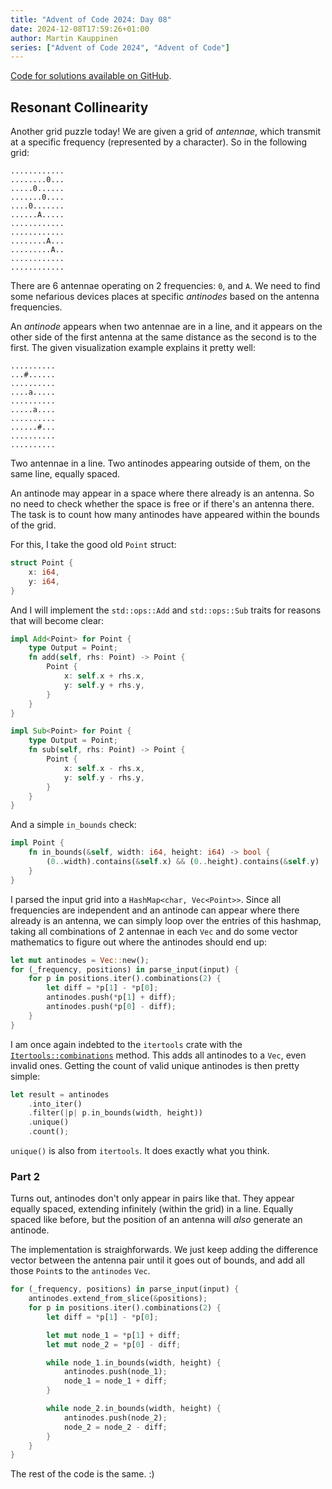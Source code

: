 ```yaml
---
title: "Advent of Code 2024: Day 08"
date: 2024-12-08T17:59:26+01:00
author: Martin Kauppinen
series: ["Advent of Code 2024", "Advent of Code"]
---
```


[Code for solutions available on
GitHub](https://github.com/martinkauppinen/aoc-2024).

## Resonant Collinearity

Another grid puzzle today! We are given a grid of _antennae_, which transmit at
a specific frequency (represented by a character). So in the following grid:

```
............
........0...
.....0......
.......0....
....0.......
......A.....
............
............
........A...
.........A..
............
............
```

There are 6 antennae operating on 2 frequencies: `0`, and `A`. We need to find
some nefarious devices places at specific _antinodes_ based on the antenna
frequencies.

An _antinode_ appears when two antennae are in a line, and it appears on the
other side of the first antenna at the same distance as the second is to the
first. The given visualization example explains it pretty well:

```
..........
...#......
..........
....a.....
..........
.....a....
..........
......#...
..........
..........
```

Two antennae in a line. Two antinodes appearing outside of them, on the same
line, equally spaced.

An antinode may appear in a space where there already is an antenna. So no need
to check whether the space is free or if there's an antenna there. The task is
to count how many antinodes have appeared within the bounds of the grid.

For this, I take the good old `Point` struct:

```rust
struct Point {
    x: i64,
    y: i64,
}
```

And I will implement the `std::ops::Add` and `std::ops::Sub` traits for reasons
that will become clear:

```rust
impl Add<Point> for Point {
    type Output = Point;
    fn add(self, rhs: Point) -> Point {
        Point {
            x: self.x + rhs.x,
            y: self.y + rhs.y,
        }
    }
}

impl Sub<Point> for Point {
    type Output = Point;
    fn sub(self, rhs: Point) -> Point {
        Point {
            x: self.x - rhs.x,
            y: self.y - rhs.y,
        }
    }
}
```

And a simple `in_bounds` check:
```rust
impl Point {
    fn in_bounds(&self, width: i64, height: i64) -> bool {
        (0..width).contains(&self.x) && (0..height).contains(&self.y)
    }
}
```

I parsed the input grid into a `HashMap<char, Vec<Point>>`. Since all
frequencies are independent and an antinode can appear where there already is an
antenna, we can simply loop over the entries of this hashmap, taking all
combinations of 2 antennae in each `Vec` and do some vector mathematics to
figure out where the antinodes should end up:

```rust
let mut antinodes = Vec::new();
for (_frequency, positions) in parse_input(input) {
    for p in positions.iter().combinations(2) {
        let diff = *p[1] - *p[0];
        antinodes.push(*p[1] + diff);
        antinodes.push(*p[0] - diff);
    }
}
```

I am once again indebted to the `itertools` crate with the
[`Itertools::combinations`](https://docs.rs/itertools/latest/itertools/trait.Itertools.html#method.combinations) method.
This adds all antinodes to a `Vec`, even invalid ones. Getting the count of
valid unique antinodes is then pretty simple:

```rust
let result = antinodes
    .into_iter()
    .filter(|p| p.in_bounds(width, height))
    .unique()
    .count();
```

`unique()` is also from `itertools`. It does exactly what you think.

### Part 2

Turns out, antinodes don't only appear in pairs like that. They appear equally
spaced, extending infinitely (within the grid) in a line. Equally spaced like
before, but the position of an antenna will _also_ generate an antinode.

The implementation is straighforwards. We just keep adding the difference vector
between the antenna pair until it goes out of bounds, and add all those `Point`s
to the `antinodes` `Vec`.

```rust
for (_frequency, positions) in parse_input(input) {
    antinodes.extend_from_slice(&positions);
    for p in positions.iter().combinations(2) {
        let diff = *p[1] - *p[0];

        let mut node_1 = *p[1] + diff;
        let mut node_2 = *p[0] - diff;

        while node_1.in_bounds(width, height) {
            antinodes.push(node_1);
            node_1 = node_1 + diff;
        }

        while node_2.in_bounds(width, height) {
            antinodes.push(node_2);
            node_2 = node_2 - diff;
        }
    }
}
```

The rest of the code is the same. :)
